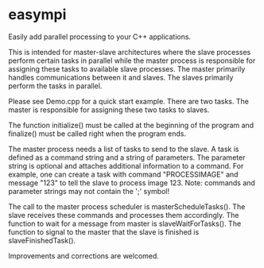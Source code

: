 easympi
=======

Easily add parallel processing to your C++ applications.

This is intended for master-slave architectures where the slave processes perform certain tasks in parallel while the master process is responsible for assigning these tasks to available slave processes. The master primarily handles communications between it and slaves. The slaves primarily perform the tasks in parallel.

Please see Demo.cpp for a quick start example. There are two tasks. The master is responsible for assigning these two tasks to slaves.

The function initialize() must be called at the beginning of the program and finalize() must be called right when the program ends.

The master process needs a list of tasks to send to the slave. A task is defined as a command string and a string of parameters. The parameter string is optional and attaches additional information to a command. For example, one can create a task with command "PROCESSIMAGE" and message "123" to tell the slave to process image 123. Note: commands and parameter strings may not contain the ';' symbol!

The call to the master process scheduler is masterScheduleTasks(). The slave receives these commands and processes them accordingly. The function to wait for a message from master is slaveWaitForTasks(). The function to signal to the master that the slave is finished is slaveFinishedTask().

Improvements and corrections are welcomed.
